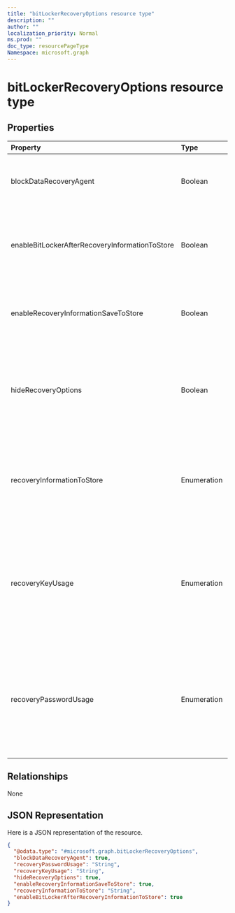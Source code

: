 ```yaml
---
title: "bitLockerRecoveryOptions resource type"
description: ""
author: ""
localization_priority: Normal
ms.prod: ""
doc_type: resourcePageType
Namespace: microsoft.graph
---
```



# bitLockerRecoveryOptions resource type



## Properties
|Property|Type|Description|
|:---|:---|:---|
|blockDataRecoveryAgent|Boolean|Indicates whether to block certificate-based data recovery agent.|
|enableBitLockerAfterRecoveryInformationToStore|Boolean|Indicates whether or not to enable BitLocker until recovery information is stored in AD DS.|
|enableRecoveryInformationSaveToStore|Boolean|Indicates whether or not to allow BitLocker recovery information to store in AD DS.|
|hideRecoveryOptions|Boolean|Indicates whether or not to allow showing recovery options in BitLocker Setup Wizard for fixed or system disk.|
|recoveryInformationToStore|Enumeration|Configure what pieces of BitLocker recovery information are stored to AD DS. Possible values are: `passwordAndKey`, `passwordOnly`.|
|recoveryKeyUsage|Enumeration|Indicates whether users are allowed or required to generate a 256-bit recovery key for fixed or system disk. Possible values are: `blocked`, `required`, `allowed`.|
|recoveryPasswordUsage|Enumeration|Indicates whether users are allowed or required to generate a 48-digit recovery password for fixed or system disk. Possible values are: `blocked`, `required`, `allowed`.|

## Relationships
None

## JSON Representation
Here is a JSON representation of the resource.
<!-- {
  "blockType": "resource",
  "@odata.type": "microsoft.graph.bitLockerRecoveryOptions"
}
-->
``` json
{
  "@odata.type": "#microsoft.graph.bitLockerRecoveryOptions",
  "blockDataRecoveryAgent": true,
  "recoveryPasswordUsage": "String",
  "recoveryKeyUsage": "String",
  "hideRecoveryOptions": true,
  "enableRecoveryInformationSaveToStore": true,
  "recoveryInformationToStore": "String",
  "enableBitLockerAfterRecoveryInformationToStore": true
}
```

